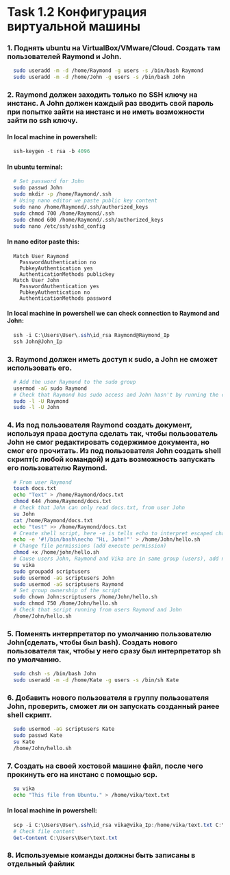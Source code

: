 # Task 1.2 Конфигурация виртуальной машины
### 1. Поднять ubuntu на VirtualBox/VMware/Cloud. Создать там пользователей Raymond и John. 
```bash
  sudo useradd -m -d /home/Raymond -g users -s /bin/bash Raymond
  sudo useradd -m -d /home/John -g users -s /bin/bash John
```
### 2. Raymond должен заходить только по SSH ключу на инстанс. А John должен каждый раз вводить свой пароль при попытке зайти на инстанс и не иметь возможности зайти по ssh ключу.
#### In local machine in powershell: 
```powershell
  ssh-keygen -t rsa -b 4096
```
#### In ubuntu terminal: 
```bash
  # Set password for John
  sudo passwd John
  sudo mkdir -p /home/Raymond/.ssh
  # Using nano editor we paste public key content
  sudo nano /home/Raymond/.ssh/authorized_keys
  sudo chmod 700 /home/Raymond/.ssh
  sudo chmod 600 /home/Raymond/.ssh/authorized_keys
  sudo nano /etc/ssh/sshd_config
```
#### In nano editor paste this: 
```  
  Match User Raymond
    PasswordAuthentication no
    PubkeyAuthentication yes
    AuthenticationMethods publickey
  Match User John
    PasswordAuthentication yes
    PubkeyAuthentication no
    AuthenticationMethods password
```
#### In local machine in powershell we can check connection to Raymond and John: 
```powershell
  ssh -i C:\Users\User\.ssh\id_rsa Raymond@Raymond_Ip
  ssh John@John_Ip
```
### 3. Raymond должен иметь доступ к sudo, а John не сможет использовать его. 
```bash
  # Add the user Raymond to the sudo group
  usermod -aG sudo Raymond 
  # Check that Raymond has sudo access and John hasn't by running the command:
  sudo -l -U Raymond
  sudo -l -U John
```

### 4. Из под пользователя Raymond создать документ, используя права доступа сделать так, чтобы пользователь John не смог редактировать содержимое документа, но смог его прочитать. Из под пользователя John создать shell скрипт(с любой командой) и дать возможность запускать его пользователю Raymond. 
```bash
  # From user Raymond
  touch docs.txt
  echo "Text" > /home/Raymond/docs.txt
  chmod 644 /home/Raymond/docs.txt
  # Check that John can only read docs.txt, from user John
  su John
  cat /home/Raymond/docs.txt
  echo "test" >> /home/Raymond/docs.txt
  # Create shell script, here -e is tells echo to interpret escaped characters like \n (newline), #!/bin/bash is a shebang. It tells the system to run the script using the Bash shell.
  echo -e '#!/bin/bash\necho "Hi, John!"' > /home/John/hello.sh
  # Change file permissions (add execute permission)
  chmod +x /home/john/hello.sh
  # Cause users John, Raymond and Vika are in same group (users), add new group
  su vika
  sudo groupadd scriptusers
  sudo usermod -aG scriptusers John
  sudo usermod -aG scriptusers Raymond
  # Set group ownership of the script
  sudo chown John:scriptusers /home/John/hello.sh
  sudo chmod 750 /home/John/hello.sh
  # Check that script running from users Raymond and John
  /home/John/hello.sh
```
### 5. Поменять интерпретатор по умолчанию пользователю John(сделать, чтобы был bash). Создать нового пользователя так, чтобы у него сразу был интерпретатор sh по умолчанию. 
```bash
  sudo chsh -s /bin/bash John
  sudo useradd -m -d /home/Kate -g users -s /bin/sh Kate
```
### 6. Добавить нового пользователя в группу пользователя John, проверить, сможет ли он запускать созданный ранее shell скрипт. 
```bash
  sudo usermod -aG scriptusers Kate
  sudo passwd Kate
  su Kate
  /home/John/hello.sh
```
### 7. Создать на своей хостовой машине файл, после чего прокинуть его на инстанс с помощью scp. 
```bash
  su vika
  echo "This file from Ubuntu." > /home/vika/text.txt
```
#### In local machine in powershell: 
```powershell
  scp -i C:\Users\User\.ssh\id_rsa vika@vika_Ip:/home/vika/text.txt C:\Users\User
  # Check file content
  Get-Content C:\Users\User\text.txt
```
### 8. Используемые команды должны быть записаны в отдельный файлик